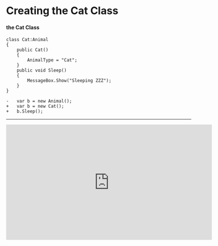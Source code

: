 ﻿# Creating the Cat Class 

#### the Cat Class
```csdiff
class Cat:Animal
{
    public Cat()
    {
        AnimalType = "Cat";
    }
    public void Sleep()
    {
        MessageBox.Show("Sleeping ZZZ");
    }
}
```

```csdiff
-   var b = new Animal();
+   var b = new Cat();
+   b.Sleep();
```
---
<iframe width="560" height="315" src="https://www.youtube.com/embed/BG7pTYBSH_U?list=PL1DEQjXG2xnKI3TL-gsy91eXbh3ytOt6h" frameborder="0" allowfullscreen></iframe>


